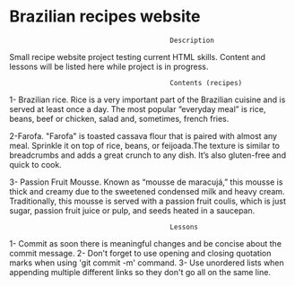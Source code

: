 # Brazilian recipes website
                                            Description
Small recipe website project testing current HTML skills. Content and lessons will be listed here while project is in progress.

                                            Contents (recipes)
1- Brazilian rice. Rice is a very important part of the Brazilian cuisine and is served at least once a day. The most popular “everyday meal” is rice, beans, beef or chicken, salad and, sometimes, french fries.

2-Farofa. "Farofa" is toasted cassava flour that is paired with almost any meal. Sprinkle it on top of rice, beans, or feijoada.The texture is similar to breadcrumbs and adds a great crunch to any dish. It’s also gluten-free and quick to cook.

3- Passion Fruit Mousse. Known as “mousse de maracujá,” this mousse is thick and creamy due to the sweetened condensed milk and heavy cream. Traditionally, this mousse is served with a passion fruit coulis, which is just sugar, passion fruit juice or pulp, and seeds heated in a saucepan.

                                            Lessons
1- Commit as soon there is meaningful changes and be concise about the commit message.
2- Don't forget to use opening and closing quotation marks when using 'git commit -m' command.
3- Use unordered lists when appending multiple different links so they don't go all on the same line.                                           